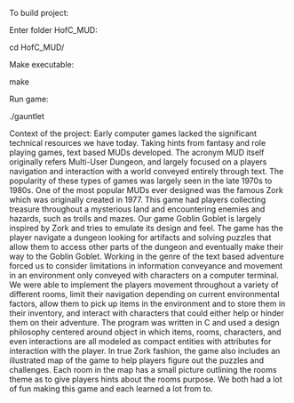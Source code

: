 To build project:

Enter folder HofC_MUD:

cd HofC_MUD/

Make executable:

make

Run game:

./gauntlet



Context of the project:
Early computer games lacked the significant technical resources we have today. Taking hints from fantasy and role playing games, text based MUDs developed. The acronym MUD itself originally refers Multi-User Dungeon, and largely focused on a players navigation and interaction with a world conveyed entirely through text. The popularity of these types of games was largely seen in the late 1970s to 1980s. One of the most popular MUDs ever designed was the famous Zork which was originally created in 1977. This game had players collecting treasure throughout a mysterious land and encountering enemies and hazards, such as trolls and mazes. Our game Goblin Goblet is largely inspired by Zork and tries to emulate its design and feel. The game has the player navigate a dungeon looking for artifacts and solving puzzles that allow them to access other parts of the dungeon and eventually make their way to the Goblin Goblet. Working in the genre of the text based adventure forced us to consider limitations in information conveyance and movement in an environment only conveyed with characters on a computer terminal. We were able to implement the players movement throughout a variety of different rooms, limit their navigation depending on current environmental factors, allow them to pick up items in the environment and to store them in their inventory, and interact with characters that could either help or hinder them on their adventure. The program was written in C and used a design philosophy centered around object in which items, rooms, characters, and even interactions are all modeled as compact entities with attributes for interaction with the player. In true Zork fashion, the game also includes an illustrated map of the game to help players figure out the puzzles and challenges. Each room in the map has a small picture outlining the rooms theme as to give players hints about the rooms purpose. We both had a lot of fun making this game and each learned a lot from to.
